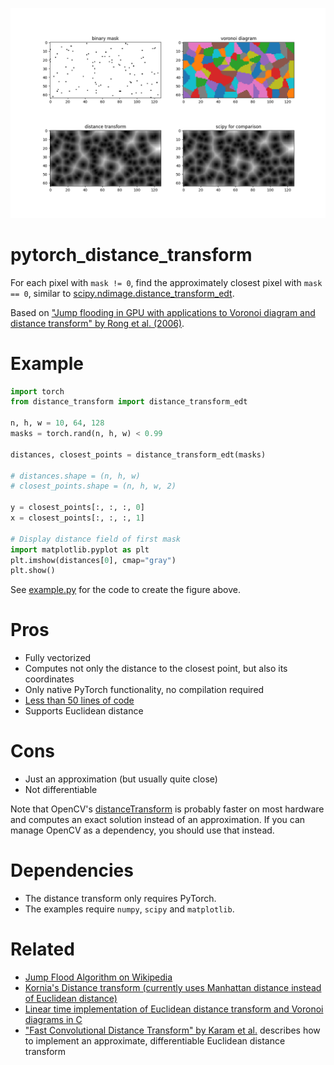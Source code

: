 ![](https://raw.githubusercontent.com/99991/pytorch_distance_transform/main/example.png)

# pytorch_distance_transform

For each pixel with `mask != 0`, find the approximately closest pixel with `mask == 0`, similar to [scipy.ndimage.distance_transform_edt](https://docs.scipy.org/doc/scipy/reference/generated/scipy.ndimage.distance_transform_edt.html).

Based on ["Jump flooding in GPU with applications to Voronoi diagram and distance transform" by Rong et al. (2006)](https://dl.acm.org/doi/10.1145/1111411.1111431).

# Example

```python
import torch
from distance_transform import distance_transform_edt

n, h, w = 10, 64, 128
masks = torch.rand(n, h, w) < 0.99

distances, closest_points = distance_transform_edt(masks)

# distances.shape = (n, h, w)
# closest_points.shape = (n, h, w, 2)

y = closest_points[:, :, :, 0]
x = closest_points[:, :, :, 1]

# Display distance field of first mask
import matplotlib.pyplot as plt
plt.imshow(distances[0], cmap="gray")
plt.show()
```

See [example.py](https://github.com/99991/pytorch_distance_transform/blob/main/example.py) for the code to create the figure above.

# Pros

* Fully vectorized
* Computes not only the distance to the closest point, but also its coordinates
* Only native PyTorch functionality, no compilation required
* [Less than 50 lines of code](https://github.com/99991/pytorch_distance_transform/blob/main/distance_transform.py)
* Supports Euclidean distance

# Cons

* Just an approximation (but usually quite close)
* Not differentiable

Note that OpenCV's [distanceTransform](https://docs.opencv.org/4.x/d7/d1b/group__imgproc__misc.html#ga8a0b7fdfcb7a13dde018988ba3a43042) is probably faster on most hardware and computes an exact solution instead of an approximation. If you can manage OpenCV as a dependency, you should use that instead.

# Dependencies

* The distance transform only requires PyTorch.
* The examples require `numpy`, `scipy` and `matplotlib`.

# Related

* [Jump Flood Algorithm on Wikipedia](https://en.wikipedia.org/wiki/Jump_flooding_algorithm)
* [Kornia's Distance transform (currently uses Manhattan distance instead of Euclidean distance)](https://kornia.readthedocs.io/en/latest/contrib.html#kornia.contrib.DistanceTransform)
* [Linear time implementation of Euclidean distance transform and Voronoi diagrams in C](https://github.com/983/df)
* ["Fast Convolutional Distance Transform" by Karam et al.](https://ieeexplore.ieee.org/stamp/stamp.jsp?tp=&arnumber=8686167) describes how to implement an approximate, differentiable Euclidean distance transform
